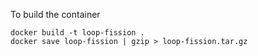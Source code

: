 To build the container

```
docker build -t loop-fission .
docker save loop-fission | gzip > loop-fission.tar.gz
```
